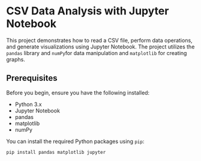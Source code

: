 # CSV Data Analysis with Jupyter Notebook

This project demonstrates how to read a CSV file, perform data operations, and generate visualizations using Jupyter Notebook. The project utilizes the `pandas` library and `numPy`for data manipulation and `matplotlib` for creating graphs.

## Prerequisites

Before you begin, ensure you have the following installed:

- Python 3.x
- Jupyter Notebook
- pandas
- matplotlib
- numPy

You can install the required Python packages using `pip`:

```sh
pip install pandas matplotlib jupyter
